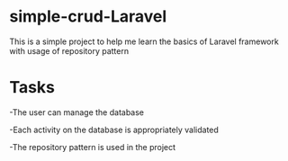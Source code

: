 # simple-crud-Laravel
This is a simple project to help me learn the basics of Laravel framework with usage of repository pattern
# Tasks

-The user can manage the database

-Each activity on the database is appropriately validated

-The repository pattern is used in the project


